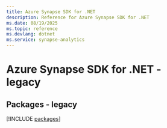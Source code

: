 ```yaml
---
title: Azure Synapse SDK for .NET
description: Reference for Azure Synapse SDK for .NET
ms.date: 08/19/2025
ms.topic: reference
ms.devlang: dotnet
ms.service: synapse-analytics
---
```

# Azure Synapse SDK for .NET - legacy
## Packages - legacy
[!INCLUDE [packages](synapse-index.md)]